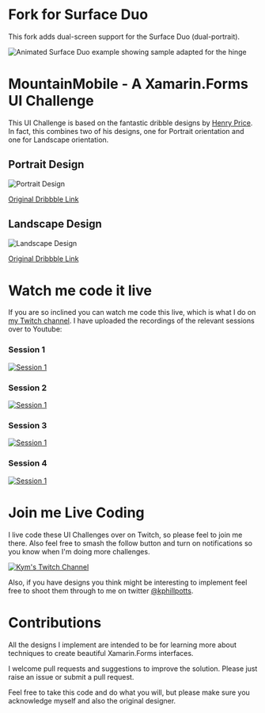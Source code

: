 # Fork for Surface Duo

This fork adds dual-screen support for the Surface Duo (dual-portrait).

![Animated Surface Duo example showing sample adapted for the hinge](README-surface-duo.gif)


# MountainMobile - A Xamarin.Forms UI Challenge

This UI Challenge is based on the fantastic dribble designs by [Henry Price](https://dribbble.com/henryjackprice).  In fact, this combines two of his designs, one for Portrait orientation and one for Landscape orientation.

## Portrait Design
![Portrait Design](https://raw.githubusercontent.com/kphillpotts/MountainMobile/master/design/mountain-homepage-mobile.gif)

[Original Dribbble Link](
https://dribbble.com/shots/6727910-Mountain-Mobile-Animation)

## Landscape Design

![Landscape Design](https://raw.githubusercontent.com/kphillpotts/MountainMobile/master/design/mountain-homepage-2.gif)

[Original Dribbble Link](https://dribbble.com/shots/6725886-Mountain-Page-Animation)

# Watch me code it live
If you are so inclined you can watch me code this live, which is what I do on [my Twitch channel](https://twitch.tv/kymphillpotts). I have uploaded the recordings of the relevant sessions over to Youtube:

### Session 1
[![Session 1](https://img.youtube.com/vi/Kne5z4ijJMw/0.jpg)](https://www.youtube.com/watch?v=Kne5z4ijJMw)

### Session 2
[![Session 1](https://img.youtube.com/vi/BLsFvLHcClo/0.jpg)](https://www.youtube.com/watch?v=BLsFvLHcClo)

### Session 3
[![Session 1](https://img.youtube.com/vi/xiJg5NuN8NI/0.jpg)](https://www.youtube.com/watch?v=xiJg5NuN8NI)

### Session 4
[![Session 1](https://img.youtube.com/vi/bR2mZrg0Vjc/0.jpg)](https://www.youtube.com/watch?v=bR2mZrg0Vjc)

# Join me Live Coding
I live code these UI Challenges over on Twitch, so please feel to join me there. Also feel free to smash the follow button and turn on notifications so you know when I'm doing more challenges.

[![Kym's Twitch Channel](https://kymphillpotts.com/assets/images/twitch_banner.png)](https://twitch.tv/kymphillpotts)

Also, if you have designs you think might be interesting to implement feel free to shoot them through to me on twitter [@kphillpotts](https://twitter.com/kphillpotts).

# Contributions
All the designs I implement are intended to be for learning more about techniques to create beautiful Xamarin.Forms interfaces. 

I welcome pull requests and suggestions to improve the solution. Please just raise an issue or submit a pull request.

Feel free to take this code and do what you will, but please make sure you acknowledge myself and also the original designer.